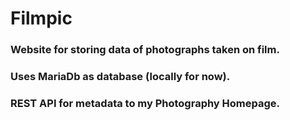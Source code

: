 # Filmpic

### Website for storing data of photographs taken on film. 
### Uses MariaDb as database (locally for now).
### REST API for metadata to my Photography Homepage. 


